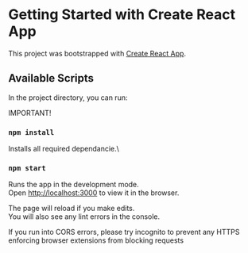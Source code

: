 # Getting Started with Create React App

This project was bootstrapped with [Create React App](https://github.com/facebook/create-react-app).

## Available Scripts

In the project directory, you can run:

IMPORTANT!
### `npm install`

Installs all required dependancie.\

### `npm start`

Runs the app in the development mode.\
Open [http://localhost:3000](http://localhost:3000) to view it in the browser.

The page will reload if you make edits.\
You will also see any lint errors in the console.

If you run into CORS errors, please try incognito to prevent any HTTPS enforcing browser extensions from blocking requests